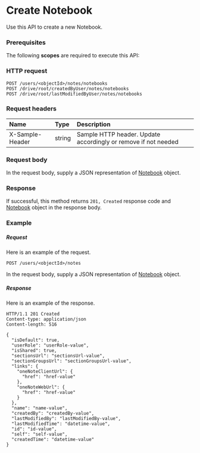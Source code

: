 # Create Notebook

Use this API to create a new Notebook.
### Prerequisites
The following **scopes** are required to execute this API: 
### HTTP request
<!-- { "blockType": "ignored" } -->
```http
POST /users/<objectId>/notes/notebooks
POST /drive/root/createdByUser/notes/notebooks
POST /drive/root/lastModifiedByUser/notes/notebooks

```
### Request headers
| Name       | Type | Description|
|:---------------|:--------|:----------|
| X-Sample-Header  | string  | Sample HTTP header. Update accordingly or remove if not needed|

### Request body
In the request body, supply a JSON representation of [Notebook](../resources/notebook.md) object.


### Response
If successful, this method returns `201, Created` response code and [Notebook](../resources/notebook.md) object in the response body.

### Example
##### Request
Here is an example of the request.
<!-- {
  "blockType": "request",
  "name": "create_notebook_from_notes"
}-->
```http
POST /users/<objectId>/notes
```
In the request body, supply a JSON representation of [Notebook](../resources/notebook.md) object.
##### Response
Here is an example of the response.
<!-- {
  "blockType": "response",
  "truncated": false,
  "@odata.type": "microsoft.graph.notebook"
} -->
```http
HTTP/1.1 201 Created
Content-type: application/json
Content-length: 516

{
  "isDefault": true,
  "userRole": "userRole-value",
  "isShared": true,
  "sectionsUrl": "sectionsUrl-value",
  "sectionGroupsUrl": "sectionGroupsUrl-value",
  "links": {
    "oneNoteClientUrl": {
      "href": "href-value"
    },
    "oneNoteWebUrl": {
      "href": "href-value"
    }
  },
  "name": "name-value",
  "createdBy": "createdBy-value",
  "lastModifiedBy": "lastModifiedBy-value",
  "lastModifiedTime": "datetime-value",
  "id": "id-value",
  "self": "self-value",
  "createdTime": "datetime-value"
}
```

<!-- uuid: 93713206-fa02-48df-97bb-72304b6d766e
2015-10-25 12:56:09 UTC -->
<!-- {
  "type": "#page.annotation",
  "description": "Create Notebook",
  "keywords": "",
  "section": "documentation",
  "tocPath": ""
}-->